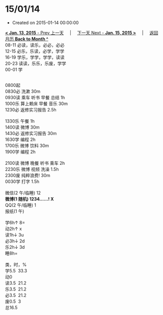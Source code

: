 # 15/01/14

- Created on 2015-01-14 00:00:00

[**< Jan. 13, 2015** - Prev 上一天](_archived/lifelogs/2015/01/d13.md) &nbsp; &nbsp; | &nbsp; &nbsp; [下一天 Next - **Jan. 15, 2015 >**](_archived/lifelogs/2015/01/d15.md) &nbsp; &nbsp; |  &nbsp; &nbsp; [返回月历 **Back to Month ^**](_archived/lifelogs/2015/01/index.md)
<br/>08-11 必读，读乐，必必，必必<br/>12-15 必乐，乐读，必学，学学<br/>16-19 学乐，学学，学学，读读<br/>20-23 读读，乐乐，乐废，学学<br/>00-01 学<div><br/></div>0800起<br/>0830必 洗漱 30m<br/>0930读 乘车 听书 早餐 总结 1h<br/>1000乐 算上赖床 早餐 音乐 30m<br/>1230必 返修实习报告 2.5h<div><br/></div>1330乐 午餐 1h<br/>1400读 微博 30m<br/>1430必 返修实习报告 30m<br/>1630学 编程 2h<br/>1700乐 微博 饮料 30m<br/>1900学 编程 2h<div><br/></div>2100读 微博 晚餐 听书 乘车 2h<br/>2230乐 微博 视频 洗澡 1.5h<br/>2300废 纯粹浪费! 30m<br/>0030学 打字 1.5h<div><br/></div>微信(2 午/临睡) 12<br/><b>微博(1 随机) 1234……! X</b><br/>QQ(2 午/临睡) 1<br/>报纸(1 午)<div><br/></div>学6h↑ 8=<br/>动2h↑ x<br/>读1h↓ 3u<br/>必3h↓ 2d<br/>乐2h↓ 3d<br/>睡8h=<div><br/></div>类，时，%<br/>学5.5  33.3<br/>动0<br/>读3.5  21.2<br/>乐3.5  21.2<br/>必3.5  21.2<br/>废0.5  3<br/>总16.5</div>
